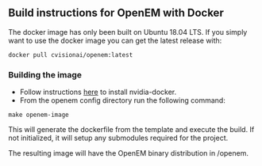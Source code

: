 ## Build instructions for OpenEM with Docker

The docker image has only been built on Ubuntu 18.04 LTS. If you simply want
to use the docker image you can get the latest release with:

```shell
docker pull cvisionai/openem:latest
```

### Building the image

* Follow instructions [here][NvidiaDocker] to install nvidia-docker.
* From the openem config directory run the following command:

```shell
make openem-image
```

This will generate the dockerfile from the template and execute the build. If
not initialized, it will setup any submodules required for the project.

The resulting image will have the OpenEM binary distribution in /openem.

[NvidiaDocker]: https://github.com/nvidia/nvidia-docker/wiki/Installation-(version-2.0)
